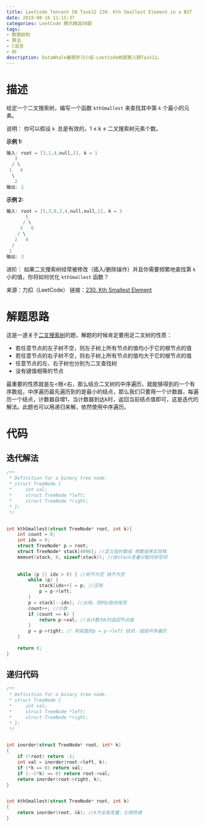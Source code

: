 ```yaml
---
title: Leetcode Tencent 50 Task12 230. Kth Smallest Element in a BST
date: 2019-08-16 11:15:37
categories: LeetCode 腾讯精选50题
tags:
- 数据结构
- 算法
- C语言
- 树
description: DataWhale暑期学习小组-LeetCode刷题第八期Task12。
---
```


# 描述

给定一个二叉搜索树，编写一个函数 `kthSmallest` 来查找其中第 `k` 个最小的元素。

说明：
你可以假设 `k `总是有效的，1 ≤ k ≤ 二叉搜索树元素个数。

**示例 1:**

```c
输入: root = [3,1,4,null,2], k = 1
   3
  / \
 1   4
  \
   2
输出: 1
```


**示例 2:**

```c
输入: root = [5,3,6,2,4,null,null,1], k = 3
       5
      / \
     3   6
    / \
   2   4
  /
 1
输出: 3
```


进阶：
如果二叉搜索树经常被修改（插入/删除操作）并且你需要频繁地查找第 `k` 小的值，你将如何优化 `kthSmallest` 函数？



来源：力扣（LeetCode）
链接：[230. Kth Smallest Element](https://leetcode-cn.com/problems/kth-smallest-element-in-a-bst)


# 解题思路

这是一道关于[二叉搜索树](https://zh.wikipedia.org/wiki/%E4%BA%8C%E5%85%83%E6%90%9C%E5%B0%8B%E6%A8%B9)的题，解题的时候肯定要用足二叉树的性质：

- 若任意节点的左子树不空，则左子树上所有节点的值均小于它的根节点的值
- 若任意节点的右子树不空，则右子树上所有节点的值均大于它的根节点的值
- 任意节点的左、右子树也分别为二叉查找树
- 没有键值相等的节点

最重要的性质就是左<根<右，那么结合二叉树的中序遍历，就能够得到的一个有序数组，中序遍历最先遍历到的是最小的结点，那么我们只要用一个计数器，每遍历一个结点，计数器自增1，当计数器到达k时，返回当前结点值即可，这是迭代的解法。此题也可以用递归来解，依然使用中序遍历。


# 代码

## 迭代解法

```c
/**
 * Definition for a binary tree node.
 * struct TreeNode {
 *     int val;
 *     struct TreeNode *left;
 *     struct TreeNode *right;
 * };
 */


int kthSmallest(struct TreeNode* root, int k){
    int count = 0;
    int idx = 0;
    struct TreeNode* p = root;
    struct TreeNode* stack[4096]; //定义指针数组 用数组来实现栈
    memset(stack, 0, sizeof(stack)); //给stack变量分配内存空间
    
    
    while (p || idx > 0) { //树不为空 栈不为空
        while (p) {
            stack[idx++] = p; //压栈
            p = p->left;
        }
        p = stack[--idx]; //出栈，同时p指向栈顶
        count++; //计数
        if (count == k) { 
            return p->val; //当计数为k时返回节点值
        }
        p = p->right; // 和前面的p = p->left 结对，组成中序遍历
    }
    
    return 0;
}
``` 

## 递归代码

```c
/**
 * Definition for a binary tree node.
 * struct TreeNode {
 *     int val;
 *     struct TreeNode *left;
 *     struct TreeNode *right;
 * };
 */


int inorder(struct TreeNode* root, int* k) 
{
    if (!root) return -1;
    int val = inorder(root->left, k);
    if (*k == 0) return val;
    if (--(*k) == 0) return root->val;
    return inorder(root->right, k);
}


int kthSmallest(struct TreeNode* root, int k) 
{
    return inorder(root, &k); //k为全局变量，引用传递
}
```
